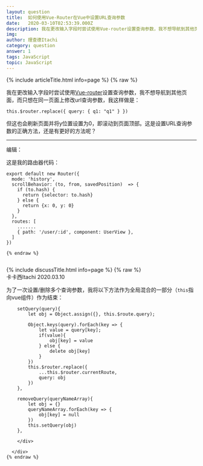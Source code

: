 ```yaml
---
layout: question
title:  如何使用Vue-Router在Vue中设置URL查询参数
date:   2020-03-10T02:53:39.000Z
description: 我在更改输入字段时尝试使用Vue-router设置查询参数，我不想导航到其他页面，而只想在同一页面上修改url查询参数，我这样做是：this.$rou...
img: 
author: 理查德Itachi
category: question
answer: 1
tags: JavaScript
topic: JavaScript
---
```

<div class="article-root">
  <div class="article">
    {% include articleTitle.html info=page %}
    {% raw %}
    <div class="article-content"><p><font style="vertical-align: inherit;"><font style="vertical-align: inherit;">我</font><font style="vertical-align: inherit;">在更改输入字段</font><font style="vertical-align: inherit;">时尝试使用</font></font><a href="https://github.com/vuejs/vue-router" rel="noreferrer"><font style="vertical-align: inherit;"><font style="vertical-align: inherit;">Vue-router</font></font></a><font style="vertical-align: inherit;"><font style="vertical-align: inherit;">设置查询参数</font><font style="vertical-align: inherit;">，我不想导航到其他页面，而只想在同一页面上修改url查询参数，我这样做是：</font></font></p>

<pre><code>this.$router.replace({ query: { q1: "q1" } })
</code></pre>

<p><font style="vertical-align: inherit;"><font style="vertical-align: inherit;">但这也会刷新页面并将y位置设置为0，即滚动到页面顶部。</font><font style="vertical-align: inherit;">这是设置URL查询参数的正确方法，还是有更好的方法呢？</font></font></p>

<hr>

<p><font style="vertical-align: inherit;"><font style="vertical-align: inherit;">编辑：</font></font></p>

<p><font style="vertical-align: inherit;"><font style="vertical-align: inherit;">这是我的路由器代码：</font></font></p>

<pre><code>export default new Router({<font></font>
  mode: 'history',<font></font>
  scrollBehavior: (to, from, savedPosition)  =&gt; {<font></font>
    if (to.hash) {<font></font>
      return {selector: to.hash}<font></font>
    } else {<font></font>
      return {x: 0, y: 0}<font></font>
    }<font></font>
  },<font></font>
  routes: [<font></font>
    ....... <font></font>
    { path: '/user/:id', component: UserView },<font></font>
  ]<font></font>
})<font></font>
</code></pre></div>
    {% endraw %}
  </div>
  <p style="height: 0;width:0;overflow: hidden;"> 第448篇《如何使用Vue-Router在Vue中设置URL查询参数》来自Winter(https://github.com/aiyld/aiyld.github.io)的站点</p>
  <div class="discuss-wrapper">
    {% include discussTitle.html info=page %}
    {% raw %}
    <div class="discuss-item">
        <div class="discuss-parent">
          <div class="discuss-meta">
            <span class="discuss-user">卡卡西Itachi</span>
            <span class="discuss-time">2020.03.10</span>
          </div>
          <div class="discuss-comment"><p><font style="vertical-align: inherit;"><font style="vertical-align: inherit;">为了一次设置/删除多个查询参数，我将以下方法作为全局混合的一部分（</font></font><code>this</code><font style="vertical-align: inherit;"><font style="vertical-align: inherit;">指向vue组件）作为结束：</font></font></p>

<pre><code>    setQuery(query){<font></font>
        let obj = Object.assign({}, this.$route.query);<font></font>
<font></font>
        Object.keys(query).forEach(key =&gt; {<font></font>
            let value = query[key];<font></font>
            if(value){<font></font>
                obj[key] = value<font></font>
            } else {<font></font>
                delete obj[key]<font></font>
            }<font></font>
        })<font></font>
        this.$router.replace({<font></font>
            ...this.$router.currentRoute,<font></font>
            query: obj<font></font>
        })<font></font>
    },<font></font>
<font></font>
    removeQuery(queryNameArray){<font></font>
        let obj = {}<font></font>
        queryNameArray.forEach(key =&gt; {<font></font>
            obj[key] = null<font></font>
        })<font></font>
        this.setQuery(obj)<font></font>
    },<font></font>
</code></pre></div>
        </div>
        
      </div>
    {% endraw %}
  </div>
<div>

